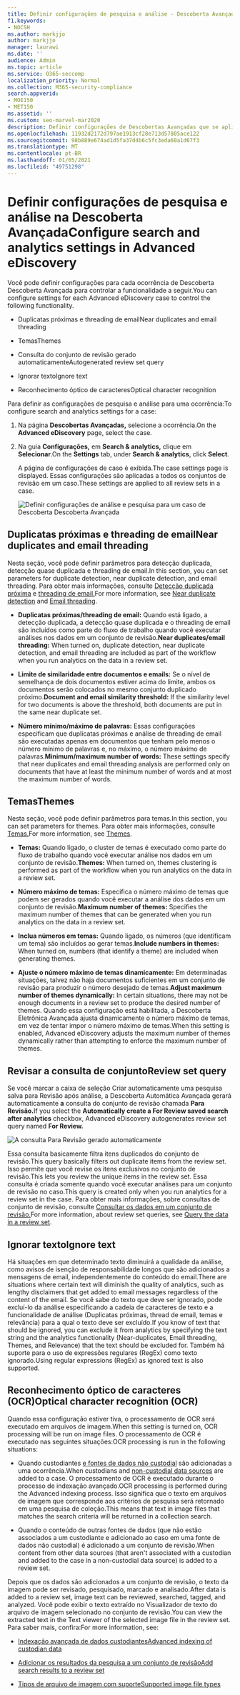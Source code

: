 ```yaml
---
title: Definir configurações de pesquisa e análise - Descoberta Avançada
f1.keywords:
- NOCSH
ms.author: markjjo
author: markjjo
manager: laurawi
ms.date: ''
audience: Admin
ms.topic: article
ms.service: O365-seccomp
localization_priority: Normal
ms.collection: M365-security-compliance
search.appverid:
- MOE150
- MET150
ms.assetid: ''
ms.custom: seo-marvel-mar2020
description: Definir configurações de Descobertas Avançadas que se aplicam a todo o conjunto de revisão em um caso. Isso inclui configurações para análise e reconhecimento óptico de caracteres.
ms.openlocfilehash: 11932d2172d797ae1913cf28e713d57805ace122
ms.sourcegitcommit: 98b889e674ad1d5fa37d4b6c5fc3eda60a1d67f3
ms.translationtype: MT
ms.contentlocale: pt-BR
ms.lasthandoff: 01/05/2021
ms.locfileid: "49751298"
---
```

# <a name="configure-search-and-analytics-settings-in-advanced-ediscovery"></a><span data-ttu-id="2caf0-104">Definir configurações de pesquisa e análise na Descoberta Avançada</span><span class="sxs-lookup"><span data-stu-id="2caf0-104">Configure search and analytics settings in Advanced eDiscovery</span></span>

<span data-ttu-id="2caf0-105">Você pode definir configurações para cada ocorrência de Descoberta Descoberta Avançada para controlar a funcionalidade a seguir.</span><span class="sxs-lookup"><span data-stu-id="2caf0-105">You can configure settings for each Advanced eDiscovery case to control the following functionality.</span></span>

- <span data-ttu-id="2caf0-106">Duplicatas próximas e threading de email</span><span class="sxs-lookup"><span data-stu-id="2caf0-106">Near duplicates and email threading</span></span>

- <span data-ttu-id="2caf0-107">Temas</span><span class="sxs-lookup"><span data-stu-id="2caf0-107">Themes</span></span>

- <span data-ttu-id="2caf0-108">Consulta do conjunto de revisão gerado automaticamente</span><span class="sxs-lookup"><span data-stu-id="2caf0-108">Autogenerated review set query</span></span>

- <span data-ttu-id="2caf0-109">Ignorar texto</span><span class="sxs-lookup"><span data-stu-id="2caf0-109">Ignore text</span></span>

- <span data-ttu-id="2caf0-110">Reconhecimento óptico de caracteres</span><span class="sxs-lookup"><span data-stu-id="2caf0-110">Optical character recognition</span></span>

<span data-ttu-id="2caf0-111">Para definir as configurações de pesquisa e análise para uma ocorrência:</span><span class="sxs-lookup"><span data-stu-id="2caf0-111">To configure search and analytics settings for a case:</span></span>

1. <span data-ttu-id="2caf0-112">Na página **Descobertas Avançadas,** selecione a ocorrência.</span><span class="sxs-lookup"><span data-stu-id="2caf0-112">On the **Advanced eDiscovery** page, select the case.</span></span>

2. <span data-ttu-id="2caf0-113">Na guia **Configurações,** em **Search & analytics,** clique em **Selecionar**.</span><span class="sxs-lookup"><span data-stu-id="2caf0-113">On the **Settings** tab, under **Search & analytics**, click **Select**.</span></span>

   <span data-ttu-id="2caf0-114">A página de configurações de caso é exibida.</span><span class="sxs-lookup"><span data-stu-id="2caf0-114">The case settings page is displayed.</span></span> <span data-ttu-id="2caf0-115">Essas configurações são aplicadas a todos os conjuntos de revisão em um caso.</span><span class="sxs-lookup"><span data-stu-id="2caf0-115">These settings are applied to all review sets in a case.</span></span>

   ![Definir configurações de análise e pesquisa para um caso de Descoberta Descoberta Avançada](../media/AeDCaseSettings.png)

## <a name="near-duplicates-and-email-threading"></a><span data-ttu-id="2caf0-117">Duplicatas próximas e threading de email</span><span class="sxs-lookup"><span data-stu-id="2caf0-117">Near duplicates and email threading</span></span>

<span data-ttu-id="2caf0-118">Nesta seção, você pode definir parâmetros para detecção duplicada, detecção quase duplicada e threading de email.</span><span class="sxs-lookup"><span data-stu-id="2caf0-118">In this section, you can set parameters for duplicate detection, near duplicate detection, and email threading.</span></span> <span data-ttu-id="2caf0-119">Para obter mais informações, consulte [Detecção duplicada próxima](near-duplicate-detection-in-advanced-ediscovery.md) e [threading de email.](email-threading-in-advanced-ediscovery.md)</span><span class="sxs-lookup"><span data-stu-id="2caf0-119">For more information, see [Near duplicate detection](near-duplicate-detection-in-advanced-ediscovery.md) and [Email threading](email-threading-in-advanced-ediscovery.md).</span></span>

- <span data-ttu-id="2caf0-120">**Duplicatas próximas/threading de email:** Quando está ligado, a detecção duplicada, a detecção quase duplicada e o threading de email são incluídos como parte do fluxo de trabalho quando você executar análises nos dados em um conjunto de revisão.</span><span class="sxs-lookup"><span data-stu-id="2caf0-120">**Near duplicates/email threading:** When turned on, duplicate detection, near duplicate detection, and email threading are included as part of the workflow when you run analytics on the data in a review set.</span></span>

- <span data-ttu-id="2caf0-121">**Limite de similaridade entre documentos e emails:** Se o nível de semelhança de dois documentos estiver acima do limite, ambos os documentos serão colocados no mesmo conjunto duplicado próximo.</span><span class="sxs-lookup"><span data-stu-id="2caf0-121">**Document and email similarity threshold:** If the similarity level for two documents is above the threshold, both documents are put in the same near duplicate set.</span></span>

- <span data-ttu-id="2caf0-122">**Número mínimo/máximo de palavras:** Essas configurações especificam que duplicatas próximas e análise de threading de email são executadas apenas em documentos que tenham pelo menos o número mínimo de palavras e, no máximo, o número máximo de palavras.</span><span class="sxs-lookup"><span data-stu-id="2caf0-122">**Minimum/maximum number of words:** These settings specify that near duplicates and email threading analysis are performed only on documents that have at least the minimum number of words and at most the maximum number of words.</span></span>

## <a name="themes"></a><span data-ttu-id="2caf0-123">Temas</span><span class="sxs-lookup"><span data-stu-id="2caf0-123">Themes</span></span>

<span data-ttu-id="2caf0-124">Nesta seção, você pode definir parâmetros para temas.</span><span class="sxs-lookup"><span data-stu-id="2caf0-124">In this section, you can set parameters for themes.</span></span> <span data-ttu-id="2caf0-125">Para obter mais informações, consulte [Temas.](themes-in-advanced-ediscovery.md)</span><span class="sxs-lookup"><span data-stu-id="2caf0-125">For more information, see [Themes](themes-in-advanced-ediscovery.md).</span></span>

- <span data-ttu-id="2caf0-126">**Temas:** Quando ligado, o cluster de temas é executado como parte do fluxo de trabalho quando você executar análise nos dados em um conjunto de revisão.</span><span class="sxs-lookup"><span data-stu-id="2caf0-126">**Themes:** When turned on, themes clustering is performed as part of the workflow when you run analytics on the data in a review set.</span></span>

- <span data-ttu-id="2caf0-127">**Número máximo de temas:** Especifica o número máximo de temas que podem ser gerados quando você executar a análise dos dados em um conjunto de revisão.</span><span class="sxs-lookup"><span data-stu-id="2caf0-127">**Maximum number of themes:** Specifies the maximum number of themes that can be generated when you run analytics on the data in a review set.</span></span>

- <span data-ttu-id="2caf0-128">**Inclua números em temas:** Quando ligado, os números (que identificam um tema) são incluídos ao gerar temas.</span><span class="sxs-lookup"><span data-stu-id="2caf0-128">**Include numbers in themes:** When turned on, numbers (that identify a theme) are included when generating themes.</span></span> 

- <span data-ttu-id="2caf0-129">**Ajuste o número máximo de temas dinamicamente:** Em determinadas situações, talvez não haja documentos suficientes em um conjunto de revisão para produzir o número desejado de temas.</span><span class="sxs-lookup"><span data-stu-id="2caf0-129">**Adjust maximum number of themes dynamically:** In certain situations, there may not be enough documents in a review set to produce the desired number of themes.</span></span> <span data-ttu-id="2caf0-130">Quando essa configuração está habilitada, a Descoberta Eletrônica Avançada ajusta dinamicamente o número máximo de temas, em vez de tentar impor o número máximo de temas.</span><span class="sxs-lookup"><span data-stu-id="2caf0-130">When this setting is enabled, Advanced eDiscovery adjusts the maximum number of themes dynamically rather than attempting to enforce the maximum number of themes.</span></span>

## <a name="review-set-query"></a><span data-ttu-id="2caf0-131">Revisar a consulta de conjunto</span><span class="sxs-lookup"><span data-stu-id="2caf0-131">Review set query</span></span>

<span data-ttu-id="2caf0-132">Se você marcar a caixa de seleção Criar automaticamente uma pesquisa salva para Revisão após análise, a Descoberta Automática Avançada gerará automaticamente **a** consulta do conjunto de revisão chamada **Para Revisão.**</span><span class="sxs-lookup"><span data-stu-id="2caf0-132">If you select the **Automatically create a For Review saved search after analytics** checkbox, Advanced eDiscovery autogenerates review set query named **For Review.**</span></span> 

![A consulta Para Revisão gerado automaticamente](../media/AeDForReviewQuery.png)

<span data-ttu-id="2caf0-134">Essa consulta basicamente filtra itens duplicados do conjunto de revisão.</span><span class="sxs-lookup"><span data-stu-id="2caf0-134">This query basically filters out duplicate items from the review set.</span></span> <span data-ttu-id="2caf0-135">Isso permite que você revise os itens exclusivos no conjunto de revisão.</span><span class="sxs-lookup"><span data-stu-id="2caf0-135">This lets you review the unique items in the review set.</span></span> <span data-ttu-id="2caf0-136">Essa consulta é criada somente quando você executar análises para um conjunto de revisão no caso.</span><span class="sxs-lookup"><span data-stu-id="2caf0-136">This query is created only when you run analytics for a review set in the case.</span></span> <span data-ttu-id="2caf0-137">Para obter mais informações, sobre consultas de conjunto de revisão, consulte [Consultar os dados em um conjunto de revisão.](review-set-search.md)</span><span class="sxs-lookup"><span data-stu-id="2caf0-137">For more information, about review set queries, see [Query the data in a review set](review-set-search.md).</span></span>

## <a name="ignore-text"></a><span data-ttu-id="2caf0-138">Ignorar texto</span><span class="sxs-lookup"><span data-stu-id="2caf0-138">Ignore text</span></span>

<span data-ttu-id="2caf0-139">Há situações em que determinado texto diminuirá a qualidade da análise, como avisos de isenção de responsabilidade longos que são adicionados a mensagens de email, independentemente do conteúdo do email.</span><span class="sxs-lookup"><span data-stu-id="2caf0-139">There are situations where certain text will diminish the quality of analytics, such as lengthy disclaimers that get added to email messages regardless of the content of the email.</span></span> <span data-ttu-id="2caf0-140">Se você sabe do texto que deve ser ignorado, pode excluí-lo da análise especificando a cadeia de caracteres de texto e a funcionalidade de análise (Duplicatas próximas, thread de email, temas e relevância) para a qual o texto deve ser excluído.</span><span class="sxs-lookup"><span data-stu-id="2caf0-140">If you know of text that should be ignored, you can exclude it from analytics by specifying the text string and the analytics functionality (Near-duplicates, Email threading, Themes, and Relevance) that the text should be excluded for.</span></span> <span data-ttu-id="2caf0-141">Também há suporte para o uso de expressões regulares (RegEx) como texto ignorado.</span><span class="sxs-lookup"><span data-stu-id="2caf0-141">Using regular expressions (RegEx) as ignored text is also supported.</span></span> 

## <a name="optical-character-recognition-ocr"></a><span data-ttu-id="2caf0-142">Reconhecimento óptico de caracteres (OCR)</span><span class="sxs-lookup"><span data-stu-id="2caf0-142">Optical character recognition (OCR)</span></span>

<span data-ttu-id="2caf0-143">Quando essa configuração estiver tiva, o processamento de OCR será executado em arquivos de imagem.</span><span class="sxs-lookup"><span data-stu-id="2caf0-143">When this setting is turned on, OCR processing will be run on image files.</span></span> <span data-ttu-id="2caf0-144">O processamento de OCR é executado nas seguintes situações:</span><span class="sxs-lookup"><span data-stu-id="2caf0-144">OCR processing is run in the following situations:</span></span>

- <span data-ttu-id="2caf0-145">Quando custodiantes [e fontes de dados não custodial](non-custodial-data-sources.md) são adicionadas a uma ocorrência.</span><span class="sxs-lookup"><span data-stu-id="2caf0-145">When custodians and [non-custodial data sources](non-custodial-data-sources.md) are added to a case.</span></span> <span data-ttu-id="2caf0-146">O processamento de OCR é executado durante o processo de indexação avançado.</span><span class="sxs-lookup"><span data-stu-id="2caf0-146">OCR processing is performed during the Advanced indexing process.</span></span> <span data-ttu-id="2caf0-147">Isso significa que o texto em arquivos de imagem que corresponde aos critérios de pesquisa será retornado em uma pesquisa de coleção.</span><span class="sxs-lookup"><span data-stu-id="2caf0-147">This means that text in image files that matches the search criteria will be returned in a collection search.</span></span>

- <span data-ttu-id="2caf0-148">Quando o conteúdo de outras fontes de dados (que não estão associados a um custodiante e adicionado ao caso em uma fonte de dados não custodial) é adicionado a um conjunto de revisão.</span><span class="sxs-lookup"><span data-stu-id="2caf0-148">When content from other data sources (that aren't associated with a custodian and added to the case in a non-custodial data source) is added to a review set.</span></span>

<span data-ttu-id="2caf0-149">Depois que os dados são adicionados a um conjunto de revisão, o texto da imagem pode ser revisado, pesquisado, marcado e analisado.</span><span class="sxs-lookup"><span data-stu-id="2caf0-149">After data is added to a review set, image text can be reviewed, searched, tagged, and analyzed.</span></span> <span data-ttu-id="2caf0-150">Você pode exibir o texto extraído no Visualizador de texto do arquivo de imagem selecionado no conjunto de revisão.</span><span class="sxs-lookup"><span data-stu-id="2caf0-150">You can view the extracted text in the Text viewer of the selected image file in the review set.</span></span> <span data-ttu-id="2caf0-151">Para saber mais, confira:</span><span class="sxs-lookup"><span data-stu-id="2caf0-151">For more information, see:</span></span>

- [<span data-ttu-id="2caf0-152">Indexação avançada de dados custodiantes</span><span class="sxs-lookup"><span data-stu-id="2caf0-152">Advanced indexing of custodian data</span></span>](indexing-custodian-data.md)

- [<span data-ttu-id="2caf0-153">Adicionar os resultados da pesquisa a um conjunto de revisão</span><span class="sxs-lookup"><span data-stu-id="2caf0-153">Add search results to a review set</span></span>](add-data-to-review-set.md#optical-character-recognition)

- [<span data-ttu-id="2caf0-154">Tipos de arquivo de imagem com suporte</span><span class="sxs-lookup"><span data-stu-id="2caf0-154">Supported image file types</span></span>](supported-filetypes-ediscovery20.md#image)
